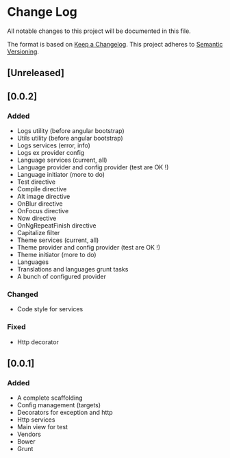 # Change Log
All notable changes to this project will be documented in this file.

The format is based on [Keep a Changelog](http://keepachangelog.com/).
This project adheres to [Semantic Versioning](http://semver.org/).

## [Unreleased]

## [0.0.2]
### Added
- Logs utility (before angular bootstrap)
- Utils utility (before angular bootstrap)
- Logs services (error, info)
- Logs ex provider config
- Language services (current, all)
- Language provider and config provider (test are OK !)
- Language initiator (more to do)
- Test directive
- Compile directive
- Alt image directive
- OnBlur directive
- OnFocus directive
- Now directive
- OnNgRepeatFinish directive
- Capitalize filter
- Theme services (current, all)
- Theme provider and config provider (test are OK !)
- Theme initiator (more to do)
- Languages
- Translations and languages grunt tasks
- A bunch of configured provider

### Changed
- Code style for services

### Fixed
- Http decorator

## [0.0.1]
### Added
- A complete scaffolding
- Config management (targets)
- Decorators for exception and http
- Http services
- Main view for test
- Vendors
- Bower
- Grunt
